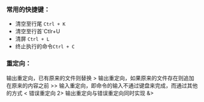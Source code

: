 ### 常用的快捷键：

- 清空至行尾 `Ctrl + K`
- 清空至行首`Ctlr+U
- 清屏 `Ctrl + L`
- 终止执行的命令`Ctrl + C`

### 重定向：

输出重定向，已有原来的文件则替换	>
输出重定向，如果原来的文件存在则追加在原来的内容之前	>>
输入重定向，即命令的输入不通过键盘来完成，而通过其他的方式	<
错误重定向	2>
输出重定向与错误重定向同时实现	&>